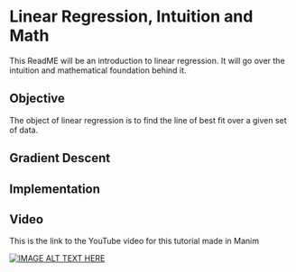 # Linear Regression, Intuition and Math
This ReadME will be an introduction to linear regression. It will go over the intuition and mathematical foundation behind it.
## Objective
The object of linear regression is to find the line of best fit over a given set of data. 

## Gradient Descent 

## Implementation 

## Video
This is the link to the YouTube video for this tutorial made in Manim

[![IMAGE ALT TEXT HERE](https://img.youtube.com/vi/3vl17ymkODg/0.jpg)](https://www.youtube.com/watch?v=3vl17ymkODg)
